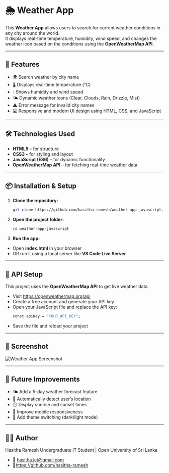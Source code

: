 # 🌦️ Weather App

This **Weather App** allows users to search for current weather conditions in any city around the world.  
It displays real-time temperature, humidity, wind speed, and changes the weather icon based on the conditions using the **OpenWeatherMap API**.

---

## 🚀 Features

- 🌍 Search weather by city name  
- 🌡️ Displays real-time temperature (°C)  
- 💧 Shows humidity and wind speed  
- 🌤️ Dynamic weather icons (Clear, Clouds, Rain, Drizzle, Mist)  
- ⚠️ Error message for invalid city names  
- 💻 Responsive and modern UI design using HTML, CSS, and JavaScript  

---

## 🛠️ Technologies Used

- **HTML5** – for structure  
- **CSS3** – for styling and layout  
- **JavaScript (ES6)** – for dynamic functionality  
- **OpenWeatherMap API** – for fetching real-time weather data  

---

## 📦 Installation & Setup

1. **Clone the repository:**
   ```bash
   git clone https://github.com/hasitha-ramesh/weather-app-javascript.git

2. **Open the project folder:**
   ```bash
   cd weather-app-javascript

2. **Run the app:**
- Open **index.html** in your browser  
- OR run it using a local server like **VS Code Live Server**

---

## 🔑 API Setup

This project uses the **OpenWeatherMap API** to get live weather data.

- Visit https://openweathermap.org/api  
- Create a free account and generate your API key
- Open your JavaScript file and replace the API key:
   ```bash
   const apiKey = "YOUR_API_KEY";
- Save the file and reload your project

---

## 📸 Screenshot

![Weather App Screenshot](images/screenshot.png)

---

## 🧠 Future Improvements

- 🌤️ Add a 5-day weather forecast feature
- 📍 Automatically detect user’s location
- 🕓 Display sunrise and sunset times
- 📱 Improve mobile responsiveness
- 🎨 Add theme switching (dark/light mode)

---

## 👨‍💻 Author

Hasitha Ramesh
Undergraduate IT Student | Open University of Sri Lanka

- 📧 hasitha.ict@gmail.com
- 🔗https://github.com/hasitha-ramesh